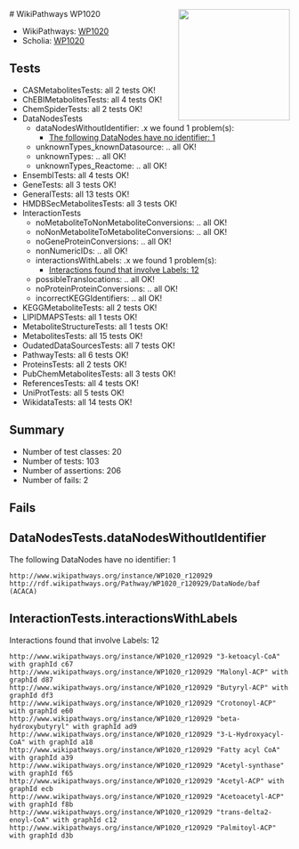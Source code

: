 <img style="float: right; width: 200px" src="https://upload.wikimedia.org/wikipedia/commons/thumb/8/83/Wplogo_with_text_500.png/640px-Wplogo_with_text_500.png" />
# WikiPathways WP1020

* WikiPathways: [WP1020](https://new.wikipathways.org/pathways/WP1020)
* Scholia: [WP1020](https://scholia.toolforge.org/wikipathways/WP1020)
## Tests
* CASMetabolitesTests: all 2 tests OK!
* ChEBIMetabolitesTests: all 4 tests OK!
* ChemSpiderTests: all 2 tests OK!
* DataNodesTests
    * dataNodesWithoutIdentifier: .x we found 1 problem(s):
        * [The following DataNodes have no identifier: 1](#d2d32fa0)
    * unknownTypes_knownDatasource: .. all OK!
    * unknownTypes: .. all OK!
    * unknownTypes_Reactome: .. all OK!
* EnsemblTests: all 4 tests OK!
* GeneTests: all 3 tests OK!
* GeneralTests: all 13 tests OK!
* HMDBSecMetabolitesTests: all 3 tests OK!
* InteractionTests
    * noMetaboliteToNonMetaboliteConversions: .. all OK!
    * noNonMetaboliteToMetaboliteConversions: .. all OK!
    * noGeneProteinConversions: .. all OK!
    * nonNumericIDs: .. all OK!
    * interactionsWithLabels: .x we found 1 problem(s):
        * [Interactions found that involve Labels: 12](#fe97a8ba)
    * possibleTranslocations: .. all OK!
    * noProteinProteinConversions: .. all OK!
    * incorrectKEGGIdentifiers: .. all OK!
* KEGGMetaboliteTests: all 2 tests OK!
* LIPIDMAPSTests: all 1 tests OK!
* MetaboliteStructureTests: all 1 tests OK!
* MetabolitesTests: all 15 tests OK!
* OudatedDataSourcesTests: all 7 tests OK!
* PathwayTests: all 6 tests OK!
* ProteinsTests: all 2 tests OK!
* PubChemMetabolitesTests: all 3 tests OK!
* ReferencesTests: all 4 tests OK!
* UniProtTests: all 5 tests OK!
* WikidataTests: all 14 tests OK!


## Summary

* Number of test classes: 20
* Number of tests: 103
* Number of assertions: 206
* Number of fails: 2

## Fails

<a name="d2d32fa0" />

## DataNodesTests.dataNodesWithoutIdentifier

The following DataNodes have no identifier: 1
```
http://www.wikipathways.org/instance/WP1020_r120929 http://rdf.wikipathways.org/Pathway/WP1020_r120929/DataNode/baf (ACACA)
```

<a name="fe97a8ba" />

## InteractionTests.interactionsWithLabels

Interactions found that involve Labels: 12
```
http://www.wikipathways.org/instance/WP1020_r120929 "3-ketoacyl-CoA" with graphId c67
http://www.wikipathways.org/instance/WP1020_r120929 "Malonyl-ACP" with graphId d87
http://www.wikipathways.org/instance/WP1020_r120929 "Butyryl-ACP" with graphId df3
http://www.wikipathways.org/instance/WP1020_r120929 "Crotonoyl-ACP" with graphId e60
http://www.wikipathways.org/instance/WP1020_r120929 "beta-hydroxybutyryl" with graphId ad9
http://www.wikipathways.org/instance/WP1020_r120929 "3-L-Hydroxyacyl-CoA" with graphId a18
http://www.wikipathways.org/instance/WP1020_r120929 "Fatty acyl CoA" with graphId a39
http://www.wikipathways.org/instance/WP1020_r120929 "Acetyl-synthase" with graphId f65
http://www.wikipathways.org/instance/WP1020_r120929 "Acetyl-ACP" with graphId ecb
http://www.wikipathways.org/instance/WP1020_r120929 "Acetoacetyl-ACP" with graphId f8b
http://www.wikipathways.org/instance/WP1020_r120929 "trans-delta2-enoyl-CoA" with graphId c12
http://www.wikipathways.org/instance/WP1020_r120929 "Palmitoyl-ACP" with graphId d3b
```


